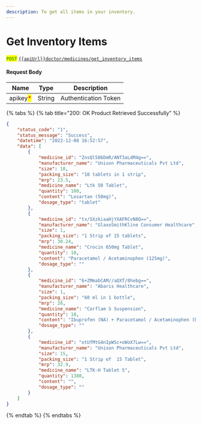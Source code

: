 ```yaml
---
description: To get all items in your inventory.
---
```


# Get Inventory Items

<mark style="color:green;">`POST`</mark>  [`{{apiUrl}}doctor/medicines/get_inventory_items`](https://api.evitalrx.in/v1/doctor/medicines/get_inventory_items)

#### Request Body

| Name                                     | Type   | Description          |
| ---------------------------------------- | ------ | -------------------- |
| apikey<mark style="color:red;">\*</mark> | String | Authentication Token |

{% tabs %}
{% tab title="200: OK Product Retrieved Successfully" %}
```json
{
    "status_code": "1",
    "status_message": "Success",
    "datetime": "2022-12-08 16:52:57",
    "data": [
        {
            "medicine_id": "ZnsQl586DmR/ANT3aLdM4g==",
            "manufacturer_name": "Unison Pharmaceuticals Pvt Ltd",
            "size": 10,
            "packing_size": "10 tablets in 1 strip",
            "mrp": 23.5,
            "medicine_name": "Ltk 50 Tablet",
            "quantity": 100,
            "content": "Losartan (50mg)",
            "dosage_type": "tablet"
        },
        {
            "medicine_id": "tx/SXzkiaaHjYXAFRCvN8Q==",
            "manufacturer_name": "GlaxoSmithKline Consumer Healthcare",
            "size": 1,
            "packing_size": "1 Strip of 15 tablets",
            "mrp": 30.24,
            "medicine_name": "Crocin 650mg Tablet",
            "quantity": 10,
            "content": "Paracetamol / Acetaminophen (125mg)",
            "dosage_type": ""
        },
        {
            "medicine_id": "6+ZMmabCAM//aQXT/8hebg==",
            "manufacturer_name": "Abaris Healthcare",
            "size": 1,
            "packing_size": "60 ml in 1 bottle",
            "mrp": 26,
            "medicine_name": "Corflam S Suspension",
            "quantity": 10,
            "content": "Ibuprofen (NA) + Paracetamol / Acetaminophen (NA)",
            "dosage_type": ""
        },
        {
            "medicine_id": "otUfMtG4nIpWSc+oWoX7Lw==",
            "manufacturer_name": "Unison Pharmaceuticals Pvt Ltd",
            "size": 15,
            "packing_size": "1 Strip of  15 Tablet",
            "mrp": 32.9,
            "medicine_name": "LTK-H Tablet 5",
            "quantity": 1380,
            "content": "",
            "dosage_type": ""
        }
    ]
}
```
{% endtab %}
{% endtabs %}
